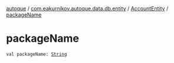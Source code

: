 [autoque](../../index.md) / [com.eakurnikov.autoque.data.db.entity](../index.md) / [AccountEntity](index.md) / [packageName](./package-name.md)

# packageName

`val packageName: `[`String`](https://kotlinlang.org/api/latest/jvm/stdlib/kotlin/-string/index.html)